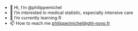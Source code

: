 - 👋 Hi, I’m @philippemichel
- 👀 I’m interested in medical statistic, especially intensive care
- 🌱 I’m currently learning R
- 📫 How to reach me <philippe/michel@ght-novo.fr>

<!---
philippemichel/philippemichel is a ✨ special ✨ repository because its `README.md` (this file) appears on your GitHub profile.
You can click the Preview link to take a look at your changes.
--->

